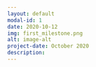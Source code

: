 ```yaml
---
layout: default
modal-id: 1
date: 2020-10-12
img: first_milestone.png
alt: image-alt
project-date: October 2020
description: 
---
```

